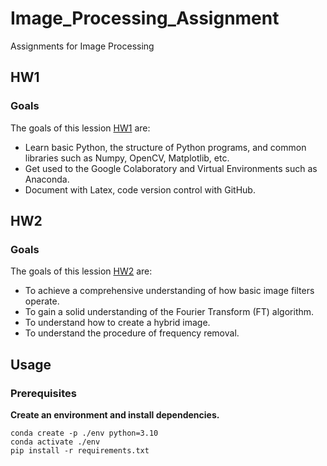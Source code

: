 # Image_Processing_Assignment

Assignments for Image Processing

## HW1

### Goals

The goals of this lession [HW1](./HW1) are:

- Learn basic Python, the structure of Python programs, and common libraries such as Numpy, OpenCV, Matplotlib, etc.
- Get used to the Google Colaboratory and Virtual Environments such as Anaconda.
- Document with Latex, code version control with GitHub.

## HW2

### Goals

The goals of this lession [HW2](./HW2) are:

- To achieve a comprehensive understanding of how basic image filters operate.
- To gain a solid understanding of the Fourier Transform (FT) algorithm.
- To understand how to create a hybrid image.
- To understand the procedure of frequency removal.

## Usage

### Prerequisites

**Create an environment and install dependencies.**

```
conda create -p ./env python=3.10
conda activate ./env
pip install -r requirements.txt
```
